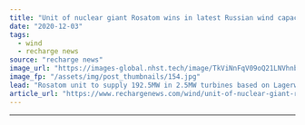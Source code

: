 ```yaml
---
title: "Unit of nuclear giant Rosatom wins in latest Russian wind capacity auction"
date: "2020-12-03"
tags: 
  - wind
  - recharge news
source: "recharge news"
image_url: "https://images-global.nhst.tech/image/TkViNnFqV09oQ21LNVhnbjFrWUZ2czNGd0UwUHVUYUJHYlhlOWRlMlJQTT0=/nhst/binary/b4b3180ce9b42001e4682db62f99e47a"
image_fp: "/assets/img/post_thumbnails/154.jpg"
lead: "Rosatom unit to supply 192.5MW in 2.5MW turbines based on Lagerwey technology to wind farms to be commissioned in 2023 and 2024"
article_url: "https://www.rechargenews.com/wind/unit-of-nuclear-giant-rosatom-wins-in-latest-russian-wind-capacity-auction/2-1-924008"
---
```


---
